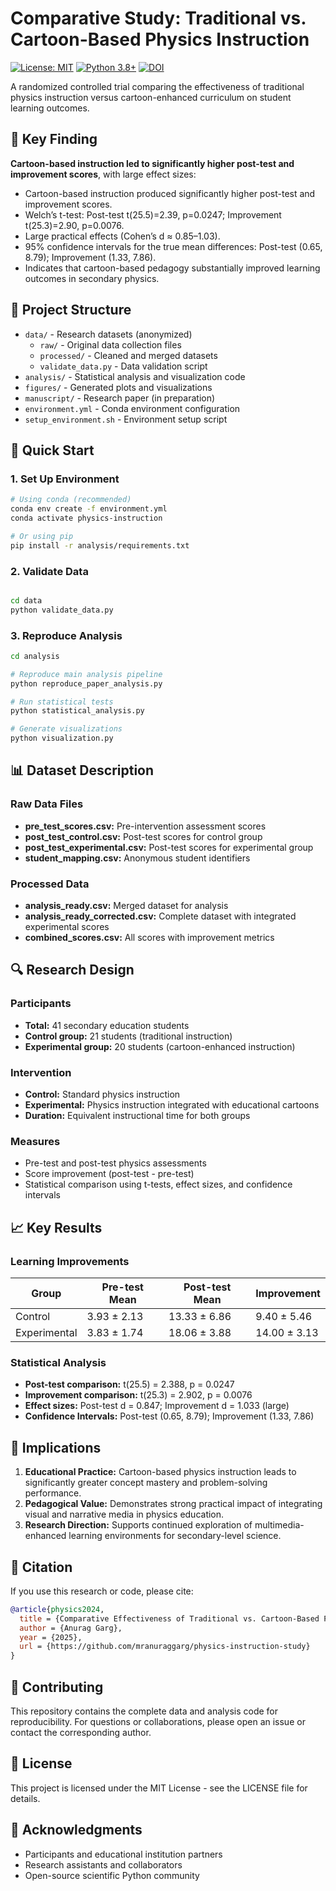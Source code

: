 # Comparative Study: Traditional vs. Cartoon-Based Physics Instruction

[![License: MIT](https://img.shields.io/badge/License-MIT-yellow.svg)](https://opensource.org/licenses/MIT)
[![Python 3.8+](https://img.shields.io/badge/python-3.8+-blue.svg)](https://www.python.org/downloads/)
[![DOI](https://zenodo.org/badge/DOI/10.5281/zenodo.17385946.svg)](https://doi.org/10.5281/zenodo.17385946)

A randomized controlled trial comparing the effectiveness of traditional physics instruction versus cartoon-enhanced curriculum on student learning outcomes.

## 🔬 Key Finding

**Cartoon-based instruction led to significantly higher post-test and improvement scores**, with large effect sizes:
  - Cartoon-based instruction produced significantly higher post-test and improvement scores.
  - Welch’s t-test: Post-test t(25.5)=2.39, p=0.0247; Improvement t(25.3)=2.90, p=0.0076.
  - Large practical effects (Cohen’s d ≈ 0.85–1.03).
  - 95% confidence intervals for the true mean differences: Post-test (0.65, 8.79); Improvement (1.33, 7.86).
  - Indicates that cartoon-based pedagogy substantially improved learning outcomes in secondary physics.

## 📁 Project Structure

- `data/` - Research datasets (anonymized)
  - `raw/` - Original data collection files
  - `processed/` - Cleaned and merged datasets  
  - `validate_data.py` - Data validation script
- `analysis/` - Statistical analysis and visualization code
- `figures/` - Generated plots and visualizations  
- `manuscript/` - Research paper (in preparation)
- `environment.yml` - Conda environment configuration
- `setup_environment.sh` - Environment setup script

## 🚀 Quick Start

### 1. Set Up Environment
```bash
# Using conda (recommended)
conda env create -f environment.yml
conda activate physics-instruction

# Or using pip
pip install -r analysis/requirements.txt
```

### 2. Validate Data
```bash

cd data
python validate_data.py
```

### 3. Reproduce Analysis

```bash
cd analysis

# Reproduce main analysis pipeline
python reproduce_paper_analysis.py

# Run statistical tests
python statistical_analysis.py

# Generate visualizations
python visualization.py
```

## 📊 Dataset Description

### Raw Data Files

- **pre_test_scores.csv:** Pre-intervention assessment scores
- **post_test_control.csv:** Post-test scores for control group
- **post_test_experimental.csv:** Post-test scores for experimental group
- **student_mapping.csv:** Anonymous student identifiers

### Processed Data

- **analysis_ready.csv:** Merged dataset for analysis
- **analysis_ready_corrected.csv:** Complete dataset with integrated experimental scores
- **combined_scores.csv:** All scores with improvement metrics

## 🔍 Research Design

### Participants

- **Total:** 41 secondary education students
- **Control group:** 21 students (traditional instruction)
- **Experimental group:** 20 students (cartoon-enhanced instruction)

### Intervention

- **Control:** Standard physics instruction
- **Experimental:** Physics instruction integrated with educational cartoons
- **Duration:** Equivalent instructional time for both groups

### Measures

- Pre-test and post-test physics assessments
- Score improvement (post-test - pre-test)
- Statistical comparison using t-tests, effect sizes, and confidence intervals


## 📈 Key Results

### Learning Improvements

Group|Pre-test Mean|Post-test Mean|Improvement|
--|--|--|--|
Control|3.93 ± 2.13|13.33 ± 6.86|9.40 ± 5.46|
Experimental|3.83 ± 1.74|18.06 ± 3.88|14.00 ± 3.13|

### Statistical Analysis

- **Post-test comparison:** t(25.5) = 2.388, p = 0.0247
- **Improvement comparison:** t(25.3) = 2.902, p = 0.0076
- **Effect sizes:** Post-test d = 0.847; Improvement d = 1.033 (large)
- **Confidence Intervals:** Post-test (0.65, 8.79); Improvement (1.33, 7.86)

## 🎯 Implications

1. **Educational Practice:** Cartoon-based physics instruction leads to significantly greater concept mastery and problem-solving performance.
2. **Pedagogical Value:** Demonstrates strong practical impact of integrating visual and narrative media in physics education.
3. **Research Direction:** Supports continued exploration of multimedia-enhanced learning environments for secondary-level science.

## 📝 Citation

If you use this research or code, please cite:

```bibtex
@article{physics2024,
  title = {Comparative Effectiveness of Traditional vs. Cartoon-Based Physics Instruction: A Randomized Controlled Trial},
  author = {Anurag Garg},
  year = {2025},
  url = {https://github.com/mranuraggarg/physics-instruction-study}
}
```
## 🤝 Contributing

This repository contains the complete data and analysis code for reproducibility. For questions or collaborations, please open an issue or contact the corresponding author.

## 📄 License

This project is licensed under the MIT License - see the LICENSE file for details.

## 🙏 Acknowledgments

- Participants and educational institution partners
- Research assistants and collaborators
- Open-source scientific Python community
